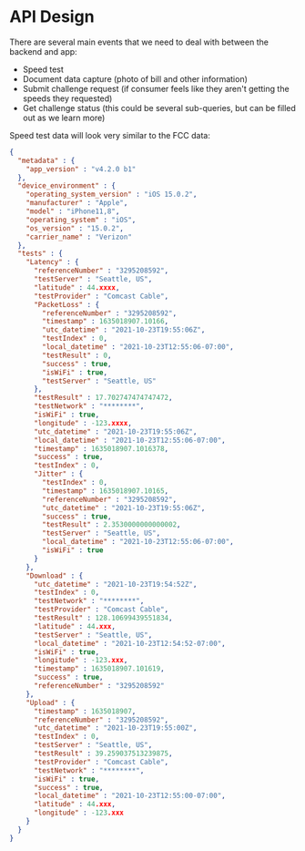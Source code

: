# API Design

There are several main events that we need to deal with between the backend and app:

- Speed test
- Document data capture (photo of bill and other information)
- Submit challenge request (if consumer feels like they aren't getting the speeds they requested)
- Get challenge status (this could be several sub-queries, but can be filled out as we learn more)



Speed test data will look very similar to the FCC data:

```json
{
  "metadata" : {
    "app_version" : "v4.2.0 b1"
  },
  "device_environment" : {
    "operating_system_version" : "iOS 15.0.2",
    "manufacturer" : "Apple",
    "model" : "iPhone11,8",
    "operating_system" : "iOS",
    "os_version" : "15.0.2",
    "carrier_name" : "Verizon"
  },
  "tests" : {
    "Latency" : {
      "referenceNumber" : "3295208592",
      "testServer" : "Seattle, US",
      "latitude" : 44.xxxx,
      "testProvider" : "Comcast Cable",
      "PacketLoss" : {
        "referenceNumber" : "3295208592",
        "timestamp" : 1635018907.10166,
        "utc_datetime" : "2021-10-23T19:55:06Z",
        "testIndex" : 0,
        "local_datetime" : "2021-10-23T12:55:06-07:00",
        "testResult" : 0,
        "success" : true,
        "isWiFi" : true,
        "testServer" : "Seattle, US"
      },
      "testResult" : 17.702747474747472,
      "testNetwork" : "********",
      "isWiFi" : true,
      "longitude" : -123.xxxx,
      "utc_datetime" : "2021-10-23T19:55:06Z",
      "local_datetime" : "2021-10-23T12:55:06-07:00",
      "timestamp" : 1635018907.1016378,
      "success" : true,
      "testIndex" : 0,
      "Jitter" : {
        "testIndex" : 0,
        "timestamp" : 1635018907.10165,
        "referenceNumber" : "3295208592",
        "utc_datetime" : "2021-10-23T19:55:06Z",
        "success" : true,
        "testResult" : 2.3530000000000002,
        "testServer" : "Seattle, US",
        "local_datetime" : "2021-10-23T12:55:06-07:00",
        "isWiFi" : true
      }
    },
    "Download" : {
      "utc_datetime" : "2021-10-23T19:54:52Z",
      "testIndex" : 0,
      "testNetwork" : "********",
      "testProvider" : "Comcast Cable",
      "testResult" : 128.10699439551834,
      "latitude" : 44.xxx,
      "testServer" : "Seattle, US",
      "local_datetime" : "2021-10-23T12:54:52-07:00",
      "isWiFi" : true,
      "longitude" : -123.xxx,
      "timestamp" : 1635018907.101619,
      "success" : true,
      "referenceNumber" : "3295208592"
    },
    "Upload" : {
      "timestamp" : 1635018907,
      "referenceNumber" : "3295208592",
      "utc_datetime" : "2021-10-23T19:55:00Z",
      "testIndex" : 0,
      "testServer" : "Seattle, US",
      "testResult" : 39.259037513239875,
      "testProvider" : "Comcast Cable",
      "testNetwork" : "********",
      "isWiFi" : true,
      "success" : true,
      "local_datetime" : "2021-10-23T12:55:00-07:00",
      "latitude" : 44.xxx,
      "longitude" : -123.xxx
    }
  }
}
```
